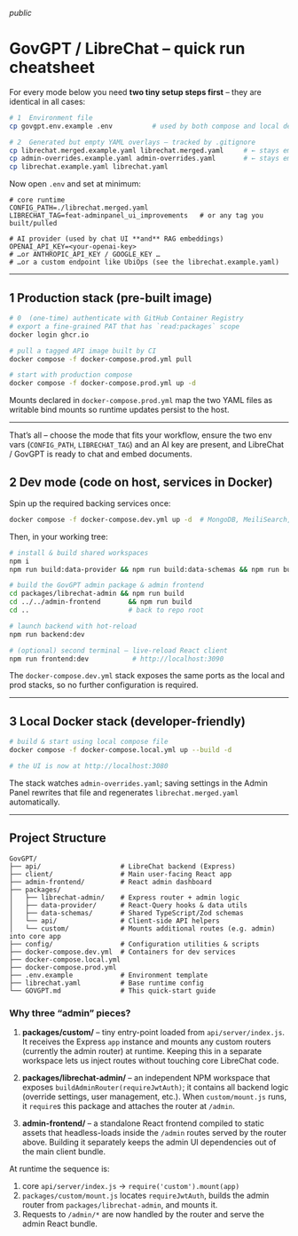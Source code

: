 _public_

# GovGPT / LibreChat – quick run cheatsheet

For every mode below you need **two tiny setup steps first** – they are identical in all cases:

```bash
# 1  Environment file
cp govgpt.env.example .env          # used by both compose and local dev

# 2  Generated but empty YAML overlays – tracked by .gitignore
cp librechat.merged.example.yaml librechat.merged.yaml     # ← stays empty on first run
cp admin-overrides.example.yaml admin-overrides.yaml       # ← stays empty on first run
cp librechat.example.yaml librechat.yaml
```

Now open `.env` and set at minimum:

```dotenv
# core runtime
CONFIG_PATH=./librechat.merged.yaml
LIBRECHAT_TAG=feat-adminpanel_ui_improvements   # or any tag you built/pulled

# AI provider (used by chat UI **and** RAG embeddings)
OPENAI_API_KEY=<your-openai-key>
# …or ANTHROPIC_API_KEY / GOOGLE_KEY …
# …or a custom endpoint like UbiOps (see the librechat.example.yaml)
```
---

## 1  Production stack (pre-built image)

```bash
# 0  (one-time) authenticate with GitHub Container Registry
# export a fine-grained PAT that has `read:packages` scope
docker login ghcr.io

# pull a tagged API image built by CI
docker compose -f docker-compose.prod.yml pull

# start with production compose
docker compose -f docker-compose.prod.yml up -d
```

Mounts declared in `docker-compose.prod.yml` map the two YAML files as writable bind mounts so runtime updates persist to the host.

---

That’s all – choose the mode that fits your workflow, ensure the two env vars (`CONFIG_PATH`, `LIBRECHAT_TAG`) and an AI key are present, and LibreChat / GovGPT is ready to chat and embed documents.

## 2  Dev mode (code on host, services in Docker)

Spin up the required backing services once:

```bash
docker compose -f docker-compose.dev.yml up -d  # MongoDB, MeiliSearch, RAG, etc.
```

Then, in your working tree:

```bash
# install & build shared workspaces
npm i
npm run build:data-provider && npm run build:data-schemas && npm run build:api

# build the GovGPT admin package & admin frontend
cd packages/librechat-admin && npm run build
cd ../../admin-frontend       && npm run build
cd ..                         # back to repo root

# launch backend with hot-reload
npm run backend:dev

# (optional) second terminal – live-reload React client
npm run frontend:dev           # http://localhost:3090
```

The `docker-compose.dev.yml` stack exposes the same ports as the local and prod stacks, so no further configuration is required.

---

## 3  Local Docker stack (developer-friendly)

```bash
# build & start using local compose file
docker compose -f docker-compose.local.yml up --build -d

# the UI is now at http://localhost:3080
```

The stack watches `admin-overrides.yaml`; saving settings in the Admin Panel rewrites that file and regenerates `librechat.merged.yaml` automatically.

---

## Project Structure

```
GovGPT/
├── api/                    # LibreChat backend (Express)
├── client/                 # Main user-facing React app
├── admin-frontend/         # React admin dashboard
├── packages/
│   ├── librechat-admin/    # Express router + admin logic
│   ├── data-provider/      # React-Query hooks & data utils
│   ├── data-schemas/       # Shared TypeScript/Zod schemas
│   └── api/                # Client-side API helpers
│   └── custom/             # Mounts additional routes (e.g. admin) into core app
├── config/                 # Configuration utilities & scripts
├── docker-compose.dev.yml  # Containers for dev services
├── docker-compose.local.yml
├── docker-compose.prod.yml
├── .env.example            # Environment template
├── librechat.yaml          # Base runtime config
└── GOVGPT.md               # This quick-start guide
```

### Why three “admin” pieces?

1. **packages/custom/** – tiny entry-point loaded from `api/server/index.js`.
   It receives the Express `app` instance and mounts any custom routers
   (currently the admin router) at runtime. Keeping this in a separate
   workspace lets us inject routes without touching core LibreChat code.

2. **packages/librechat-admin/** – an independent NPM workspace that
   exposes `buildAdminRouter(requireJwtAuth)`; it contains all backend
   logic (override settings, user management, etc.).  When `custom/mount.js`
   runs, it `require`s this package and attaches the router at `/admin`.

3. **admin-frontend/** – a standalone React frontend compiled to static
   assets that headless-loads inside the `/admin` routes served by the
   router above.  Building it separately keeps the admin UI dependencies
   out of the main client bundle.

At runtime the sequence is:

1. core `api/server/index.js` → `require('custom').mount(app)`
2. `packages/custom/mount.js` locates `requireJwtAuth`, builds the admin
   router from `packages/librechat-admin`, and mounts it.
3. Requests to `/admin/*` are now handled by the router and serve the
   admin React bundle.